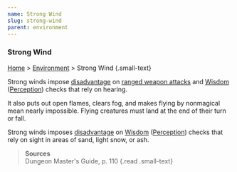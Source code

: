 ```yaml
---
name: Strong Wind
slug: strong-wind
parent: environment
---
```

### Strong Wind
[Home](dm-operations-center) > [Environment](environment-menu) > Strong Wind {.small-text}

Strong winds impose [disadvantage](advantage-and-disadvantage) on [ranged weapon attacks](ranged-attack) and [Wisdom](wisdom) ([Perception](perception)) checks that rely on hearing.

It also puts out open flames, clears fog, and makes flying by nonmagical mean nearly impossible. Flying creatures must land at the end of their turn or fall.

Strong winds imposes [disadvantage](advantage-and-disadvantage) on [Wisdom](wisdom) ([Perception](perception)) checks that rely on sight in areas of sand, light snow, or ash.

> **Sources** <br/>
> Dungeon Master's Guide, p. 110
{.read .small-text}

